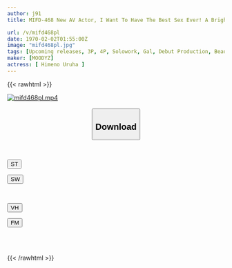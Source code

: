 ```yaml
---
author: j91
title: MIFD-468 New AV Actor, I Want To Have The Best Sex Ever! A Bright And Kind Blonde Slut Female College Student Attending A Prestigious University For Girls Makes Her AV Debut! ! Uruha Himeno

url: /v/mifd468pl
date: 1970-02-02T01:55:00Z
image: "mifd468pl.jpg"
tags: [Upcoming releases, 3P, 4P, Solowork, Gal, Debut Production, Beautiful Girl, Breasts	]
maker: [MOODYZ]
actress: [ Himeno Uruha ]
---
```



{{< rawhtml >}}

<div class="video" data-videoid="pending_link.html">
    <a href="javascript:;">
        <img src="/v/mifd468pl/mifd468pl.jpg" width="WIDTH" height="HEIGHT" alt="mifd468pl.mp4" loading="lazy">
    </a>
</div>

<script type="text/javascript" src="https://j91.asia/asset/on-demand-pend.js"></script>

<br>
  <link rel="stylesheet" href="https://j91.asia/asset/bs5.css">
  
  <center>
  <button class="btn btn-primary" type="button" data-bs-toggle="collapse" data-bs-target=".multi-collapse" aria-expanded="false" aria-controls="multiCollapseExample1 multiCollapseExample2"><h2>Download</h2></button></center>
</p>
<div class="row">
  <div class="col">
    <div class="collapse multi-collapse" id="multiCollapseExample1">
      <div class="card card-body">
	      	      <br>
<div class="buttons">  
<p><a href="https://j91.asia/pending_link.html" target="_blank"><button class="btn-hover color-3"><i class="fa fa-download"></i> ST</button></a></p>
<p><a href="https://j91.asia/pending_link.html" target="_blank"><button class="btn-hover color-2"><i class="fa fa-download"></i> SW</button></a></p></div>
    </div>
  </div>
</div>
  <div class="col">
    <div class="collapse multi-collapse" id="multiCollapseExample2">
      <div class="card card-body">
	      <br>
<div class="buttons">
<p><a href="https://j91.asia/pending_link.html" target="_blank"><button class="btn-hover color-9"><i class="fa fa-download"></i> VH</button></a></p>
<p><a href="https://j91.asia/pending_link.html" target="_blank"><button class="btn-hover color-8"><i class="fa fa-download"></i> FM</button></a></p></div>
<br><br>
      </div>
    </div>
  </div>
</div>

{{< /rawhtml >}}